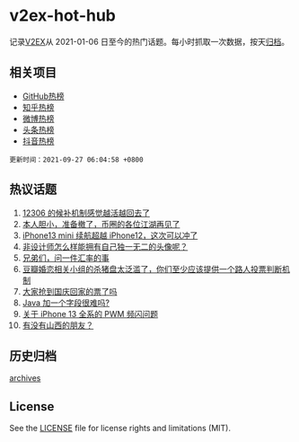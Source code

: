 # v2ex-hot-hub

 记录[V2EX](https://www.v2ex.com/)从 2021-01-06 日至今的热门话题。每小时抓取一次数据，按天[归档](archives)。
 
 ## 相关项目

- [GitHub热榜](https://github.com/lonnyzhang423/github-hot-hub)
- [知乎热榜](https://github.com/lonnyzhang423/zhihu-hot-hub)
- [微博热榜](https://github.com/lonnyzhang423/weibo-hot-hub)
- [头条热榜](https://github.com/lonnyzhang423/toutiao-hot-hub)
- [抖音热榜](https://github.com/lonnyzhang423/douyin-hot-hub)


 `更新时间：2021-09-27 06:04:58 +0800`

## 热议话题

1. [12306 的候补机制感觉越活越回去了](https://www.v2ex.com/t/804383)
1. [本人胆小，准备撤了，币圈的各位江湖再见了](https://www.v2ex.com/t/804237)
1. [iPhone13 mini 续航超越 iPhone12，这次可以冲了](https://www.v2ex.com/t/804252)
1. [非设计师怎么样能拥有自己独一无二的头像呢？](https://www.v2ex.com/t/804317)
1. [兄弟们，问一件汇率的事](https://www.v2ex.com/t/804242)
1. [豆瓣婚恋相关小组的杀猪盘太泛滥了，你们至少应该提供一个路人投票判断机制](https://www.v2ex.com/t/804379)
1. [大家抢到国庆回家的票了吗](https://www.v2ex.com/t/804368)
1. [Java 加一个字段很难吗?](https://www.v2ex.com/t/804422)
1. [关于 iPhone 13 全系的 PWM 频闪问题](https://www.v2ex.com/t/804386)
1. [有没有山西的朋友？](https://www.v2ex.com/t/804269)

## 历史归档

[archives](archives)

## License

See the [LICENSE](LICENSE) file for license rights and limitations (MIT).
